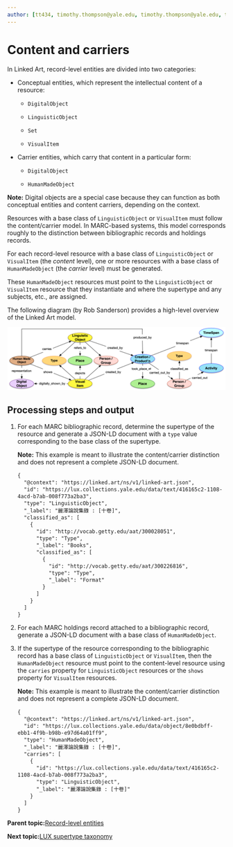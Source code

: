 ```yaml
---
author: [tt434, timothy.thompson@yale.edu, timothy.thompson@yale.edu, tt434]
---
```


# Content and carriers

In Linked Art, record-level entities are divided into two categories:

-   Conceptual entities, which represent the intellectual content of a resource:

    -   `DigitalObject`

    -   `LinguisticObject`

    -   `Set`

    -   `VisualItem`

-   Carrier entities, which carry that content in a particular form:

    -   `DigitalObject`

    -   `HumanMadeObject`


**Note:** Digital objects are a special case because they can function as both conceptual entities and content carriers, depending on the context.

Resources with a base class of `LinguisticObject` or `VisualItem` must follow the content/carrier model. In MARC-based systems, this model corresponds roughly to the distinction between bibliographic records and holdings records.

For each record-level resource with a base class of `LinguisticObject` or `VisualItem` \(the *content* level\), one or more resources with a base class of `HumanMadeObject` \(the *carrier* level\) must be generated.

These `HumanMadeObject` resources must point to the `LinguisticObject` or `VisualItem` resource that they instantiate and where the supertype and any subjects, etc., are assigned.

The following diagram \(by Rob Sanderson\) provides a high-level overview of the Linked Art model.

![](../resources/img/base-model-classes.png)

## Processing steps and output

1.  For each MARC bibliographic record, determine the supertype of the resource and generate a JSON-LD document with a `type` value corresponding to the base class of the supertype.

    **Note:** This example is meant to illustrate the content/carrier distinction and does not represent a complete JSON-LD document.

    ```
    {
      "@context": "https://linked.art/ns/v1/linked-art.json",
      "id": "https://lux.collections.yale.edu/data/text/416165c2-1108-4acd-b7ab-008f773a2ba3",
      "type": "LinguisticObject",
      "_label": "麗澤論說集錄 : [十卷]",
      "classified_as": [
        {
          "id": "http://vocab.getty.edu/aat/300028051",
          "type": "Type",
          "_label": "Books",
          "classified_as": [
            {
              "id": "http://vocab.getty.edu/aat/300226816",
              "type": "Type",
              "_label": "Format"
            }
          ]
        }
      ]
    }
    ```

2.  For each MARC holdings record attached to a bibliographic record, generate a JSON-LD document with a base class of `HumanMadeObject`.

3.  If the supertype of the resource corresponding to the bibliographic record has a base class of `LinguisticObject` or `VisualItem`, then the `HumanMadeObject` resource must point to the content-level resource using the `carries` property for `LinguisticObject` resources or the `shows` property for `VisualItem` resources.

    **Note:** This example is meant to illustrate the content/carrier distinction and does not represent a complete JSON-LD document.

    ```
    {
      "@context": "https://linked.art/ns/v1/linked-art.json",
      "id": "https://lux.collections.yale.edu/data/object/8e0bdbff-ebb1-4f9b-b98b-e97d64a01ff9",
      "type": "HumanMadeObject",
      "_label": "麗澤論說集錄 : [十卷]",
      "carries": [
        {
          "id": "https://lux.collections.yale.edu/data/text/416165c2-1108-4acd-b7ab-008f773a2ba3",
          "type": "LinguisticObject",
          "_label": "麗澤論說集錄 : [十卷]"
        }
      ]
    }
    ```


**Parent topic:**[Record-level entities](../concepts/record_level_entities.md)

**Next topic:**[LUX supertype taxonomy](../concepts/supertypes/supertypes.md)

